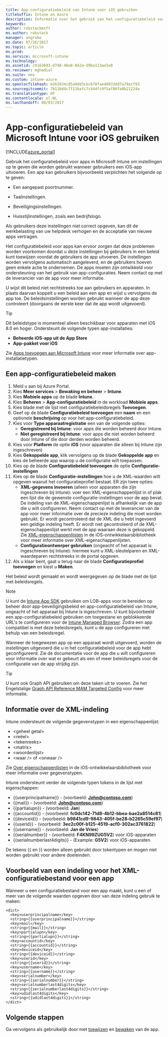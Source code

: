 ```yaml
---
title: App-configuratiebeleid van Intune voor iOS gebruiken
titleSuffix: Intune on Azure
description: Informatie over het gebruik van het configuratiebeleid voor apps om configuratiegegevens te bieden aan een iOS-app wanneer deze wordt uitgevoerd.
keywords: 
author: robstackmsft
ms.author: robstack
manager: angrobe
ms.date: 07/26/2017
ms.topic: article
ms.prod: 
ms.service: microsoft-intune
ms.technology: 
ms.assetid: c9163693-d748-46e0-842a-d9ba113ae5a8
ms.reviewer: mghadial
ms.suite: ems
ms.custom: intune-azure
ms.openlocfilehash: b261834c85a9dd3cbc6f8fae40933dd7a79acf93
ms.sourcegitcommit: 79116d4c7f11bafc7c444fc9f5af80fa0b21224e
ms.translationtype: HT
ms.contentlocale: nl-NL
ms.lasthandoff: 08/03/2017
---
```

# <a name="how-to-use-microsoft-intune-app-configuration-policies-for-ios"></a>App-configuratiebeleid van Microsoft Intune voor iOS gebruiken

[!INCLUDE[azure_portal](./includes/azure_portal.md)]

Gebruik het configuratiebeleid voor apps in Microsoft Intune om instellingen op te geven die worden gebruikt wanneer gebruikers een iOS-app uitvoeren. Een app kan gebruikers bijvoorbeeld verplichten het volgende op te geven:

-   Een aangepast poortnummer.

-   Taalinstellingen.

-   Beveiligingsinstellingen.

-   Huisstijlinstellingen, zoals een bedrijfslogo.

Als gebruikers deze instellingen niet correct opgeven, kan dit de werkbelasting van uw helpdesk verhogen en de acceptatie van nieuwe apps vertragen.

Het configuratiebeleid voor apps kan ervoor zorgen dat deze problemen worden voorkomen doordat u deze instellingen bij gebruikers in een beleid kunt toewijzen voordat de gebruikers de app uitvoeren. De instellingen worden vervolgens automatisch aangeleverd, en de gebruikers hoeven geen enkele actie te ondernemen. De apps moeten zijn ontwikkeld voor ondersteuning van het gebruik van app-configuraties. Neem contact op met de leverancier van de app voor meer informatie.

U wijst dit beleid niet rechtstreeks toe aan gebruikers en apparaten. In plaats daarvan koppelt u een beleid aan een app en wijst u vervolgens de app toe. De beleidsinstellingen worden gebruikt wanneer de app deze controleert (doorgaans de eerste keer dat de app wordt uitgevoerd).

> [!TIP]
> Dit beleidstype is momenteel alleen beschikbaar voor apparaten met iOS 8.0 en hoger. Ondersteunt de volgende typen app-installaties:
>
> -   **Beheerde iOS-app uit de App Store**
> -   **App-pakket voor iOS**
>
> Zie [Apps toevoegen aan Microsoft Intune](apps-add.md) voor meer informatie over app-installatietypen.

## <a name="create-an-app-configuration-policy"></a>Een app-configuratiebeleid maken
1.  Meld u aan bij Azure Portal.
2.  Kies **Meer services** > **Bewaking en beheer** > **Intune**.
3.  Kies **Mobiele apps** op de blade **Intune**.
4.  Kies **Beheren** > **App-configuratiebeleid** in de workload **Mobiele apps**.
5.  Kies blade met de lijst met configuratiebeleidsregels **Toevoegen**.
6.  Geef op de blade **Configuratiebeleid toevoegen** een **naam** en een optionele **beschrijving** op voor het app-configuratiebeleid.
7.  Kies voor **Type apparaatregistratie** een van de volgende opties:
    - **Geregistreerd bij Intune**: voor apps die worden beheerd door Intune.
    - **Niet geregistreerd bij Intune**: voor apps die niet worden beheerd door Intune of die door derden worden beheerd.
8.  Kies voor **Platform** de optie **iOS** (voor apparaten die alleen bij Intune zijn ingeschreven)
9.  Kies **Gekoppelde app**, klik vervolgens op de blade **Gekoppelde app** en kies de beheerde app waarop u de configuratie wilt toepassen.
10. Kies op de blade **Configuratiebeleid toevoegen** de optie **Configuratie-instellingen**
11. Kies op de blade **Configuratie-instellingen** hoe u de XML-waarden wilt opgeven waaruit het configuratieprofiel bestaat. ER zijn twee opties:
    - **XML-gegevens invoeren** (alleen voor apparaten die zijn ingeschreven bij Intune): voer een XML-eigenschappenlijst in of plak een lijst die de gewenste configuratie-instellingen voor de app bevat. De indeling van de XML-eigenschappenlijst is afhankelijk van de app die u wilt configureren. Neem contact op met de leverancier van de app voor meer informatie over de precieze indeling die moet worden gebruikt.
Er wordt gecontroleerd dat de XML die u hebt ingevoerd een geldige indeling heeft. Er wordt niet gecontroleerd of de XML-eigenschappenlijst werkt met de app waaraan deze is gekoppeld.
Zie [XML-eigenschappenlijsten](https://developer.apple.com/library/ios/documentation/Cocoa/Conceptual/PropertyLists/UnderstandXMLPlist/UnderstandXMLPlist.html) in de iOS-ontwikkelaarsbibliotheek voor meer informatie over XML-eigenschappenlijsten.
    - **Configuratieontwerper gebruiken** (ongeacht of het apparaat is ingeschreven bij Intune): hiermee kunt u XML-sleutelparen en XML-waardeparen rechtstreeks in de portal opgeven.
11. Als u klaar bent, gaat u terug naar de blade **Configuratieprofiel toevoegen** en kiest u **Maken**.

Het beleid wordt gemaakt en wordt weergegeven op de blade met de lijst met beleidsregels.



>[!Note]
>U kunt de [Intune App SDK](https://docs.microsoft.com/intune/app-sdk-ios) gebruiken om LOB-apps voor te bereiden op beheer door app-beveiligingsbeleid en app-configuratiebeleid van Intune, ongeacht of het apparaat bij Intune is ingeschreven. U kunt bijvoorbeeld een app-configuratiebeleid gebruiken om toegestane en geblokkeerde URL's te configureren voor de [Intune Managed Browser](app-configuration-managed-browser.md). Zodra een app compatibel is met deze beleidsregels, kunt u de app configureren met behulp van een beleidsregel.


Wanneer de toegewezen app op een apparaat wordt uitgevoerd, worden de instellingen uitgevoerd die u in het configuratiebeleid voor de app hebt geconfigureerd.
Zie de documentatie voor de app die u wilt configureren voor informatie over wat er gebeurt als een of meer beleidsregels voor de configuratie van de app strijdig zijn.

>[!Tip]
>U kunt ook Graph API gebruiken om deze taken uit te voeren. Zie het Engelstalige [Graph API Reference MAM Targeted Config](https://graph.microsoft.io/docs/api-reference/beta/api/intune_mam_targetedmanagedappconfiguration_create) voor meer informatie.


## <a name="information-about-the-xml-file-format"></a>Informatie over de XML-indeling

Intune ondersteunt de volgende gegevenstypen in een eigenschappenlijst:

- &lt;geheel getal&gt;
- &lt;reëel&gt;
- &lt;tekenreeks&gt;
- &lt;matrix&gt;
- &lt;woordenlijst&gt;
- &lt;waar /&gt; of &lt;onwaar /&gt;

Zie [Over eigenschappenlijsten](https://developer.apple.com/library/ios/documentation/Cocoa/Conceptual/PropertyLists/AboutPropertyLists/AboutPropertyLists.html) in de iOS-ontwikkelaarsbibliotheek voor meer informatie over gegevenstypen.

Intune ondersteunt verder de volgende typen tokens in de lijst met eigenschappen:
- \{\{userprincipalname\}\} - (voorbeeld: **John@contoso.com**)
- \{\{mail\}\} - (voorbeeld: **John@contoso.com**)
- \{\{partialupn\}\} - (voorbeeld: **Jan**)
- \{\{accountid\}\} - (voorbeeld: **fc0dc142-71d8-4b12-bbea-bae2a8514c81**)
- \{\{deviceid\}\} - (voorbeeld: **b9841cd9-9843-405f-be28-b2265c59ef97**)
- \{\{userid\}\} - (voorbeeld: **3ec2c00f-b125-4519-acf0-302ac3761822**)
- \{\{username\}\} - (voorbeeld: **Jan de Vries**)
- \{\{serialnumber\}\} - (voorbeeld: **F4KN99ZUG5V2**) voor iOS-apparaten
- \{\{serialnumberlast4digits\}\} - (Example: **G5V2**) voor iOS-apparaten

De tekens \{\{ en \}\} worden alleen gebruikt door tokentypen en mogen niet worden gebruikt voor andere doeleinden.

## <a name="example-format-for-an-app-configuration-xml-file"></a>Voorbeeld van een indeling voor het XML-configuratiebestand voor een app

Wanneer u een configuratiebestand voor een app maakt, kunt u een of meer van de volgende waarden opgeven door van deze indeling gebruik te maken:

```
<dict>
  <key>userprincipalname</key>
  <string>{{userprincipalname}}</string>
  <key>mail</key>
  <string>{{mail}}</string>
  <key>partialupn</key>
  <string>{{partialupn}}</string>
  <key>accountid</key>
  <string>{{accountid}}</string>
  <key>deviceid</key>
  <string>{{deviceid}}</string>
  <key>userid</key>
  <string>{{userid}}</string>
  <key>username</key>
  <string>{{username}}</string>
  <key>serialnumber</key>
  <string>{{serialnumber}}</string>
  <key>serialnumberlast4digits</key>
  <string>{{serialnumberlast4digits}}</string>
  <key>udidlast4digits</key>
  <string>{{udidlast4digits}}</string>
</dict>

```

## <a name="next-steps"></a>Volgende stappen

Ga vervolgens als gebruikelijk door met [toewijzen](apps-deploy.md) en [bewaken](apps-monitor.md) van de app.